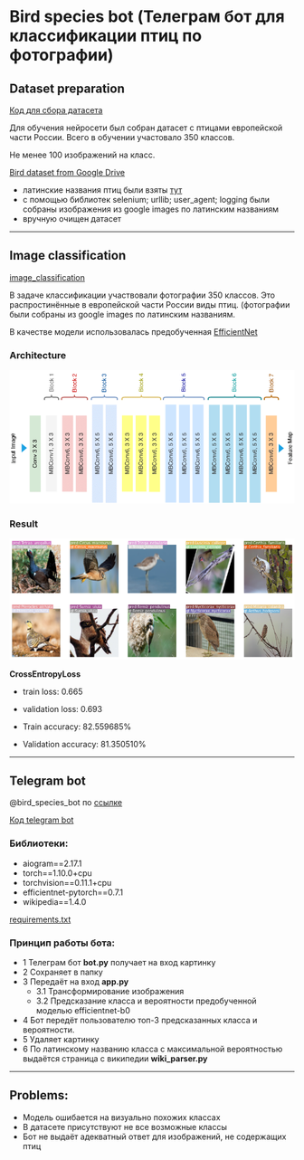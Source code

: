 # Bird species bot (Телеграм бот для классификации птиц по фотографии)



## Dataset preparation 
[Код для сбора датасета](https://github.com/LadaChernenko/bird_species_guide/tree/main/collecting_dataset)

Для обучения нейросети был собран датасет с птицами европейской части России. 
Всего в обучении участовало 350 классов.

Не менее 100 изображений на класс.

[Bird dataset from Google Drive](https://drive.google.com/file/d/1cUw8hBoF0PEYHbLMfWB2x-k2lV1YMPb5/view?usp=sharing)

- латинские названия птиц были взяты [тут](https://www.ebirds.ru/russia/index.html)
- с помощью библиотек selenium; urllib; user_agent; logging были собраны изображения из google images по латинским названиям
- вручную очищен датасет 



___
## Image classification

[image_classification](https://github.com/LadaChernenko/bird_species_guide/tree/main/bird_classification)

В задаче классификации участвовали фотографии 350 классов. Это распростинённые в европейской части России виды птиц.
(фотографии были собраны из google images по латинским названиям.


В качестве модели использовалась предобученная [EfficientNet](https://arxiv.org/pdf/1905.11946.pdf)
### Architecture
![Architecture](https://github.com/LadaChernenko/bird_species_guide/blob/main/img/Architecture-of-EfficientNet-B0-with-MBConv-as-Basic-building-blocks.png)

### Result
![img_classification](https://github.com/LadaChernenko/bird_species_guide/blob/main/img/classification_pred.png?raw=true)

**CrossEntropyLoss**
- train loss: 0.665
- validation loss: 0.693

- Train accuracy: 82.559685%
- Validation accuracy: 81.350510%
___
## Telegram bot
@bird_species_bot по [ссылке](https://t.me/bird_species_bot)


[Код telegram bot](https://github.com/LadaChernenko/bird_species_guide/tree/main/telegram_bot)
### Библиотеки:
- aiogram==2.17.1
- torch==1.10.0+cpu
- torchvision==0.11.1+cpu
- efficientnet-pytorch==0.7.1
- wikipedia==1.4.0

[requirements.txt](https://github.com/LadaChernenko/bird_species_guide/blob/main/telegram_bot/requirements.txt)
### Принцип работы бота:
- 1 Телеграм бот **bot.py** получает на вход картинку 
- 2 Сохраняет в папку
- 3 Передаёт на вход **app.py**
  - 3.1 Трансформирование изображения
  - 3.2 Предсказание класса и вероятности предобученной моделью efficientnet-b0
- 4 Бот передёт пользователю топ-3 предсказанных класса и вероятности.
- 5 Удаляет картинку
- 6 По латинскому названию класса с максимальной вероятностью выдаётся страница с википедии **wiki_parser.py**

___
## Problems:

- Модель ошибается на визуально похожих классах
- В датасете присутствуют не все возможные классы
- Бот не выдаёт адекватный ответ для изображений, не содержащих птиц
